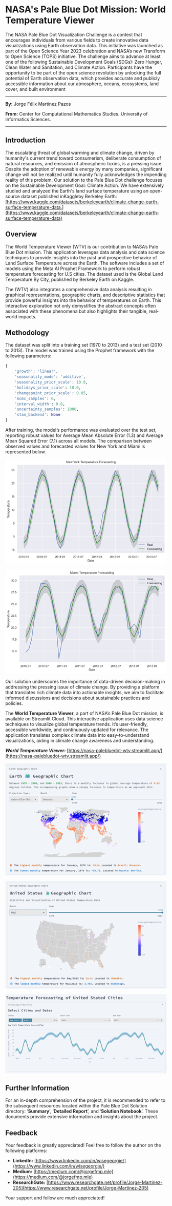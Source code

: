 # NASA's Pale Blue Dot Mission: World Temperature Viewer
The NASA Pale Blue Dot Visualization Challenge is a contest that encourages individuals from various fields to create innovative data visualizations using Earth observation data. This initiative was launched as part of the Open Science Year 2023 celebration and NASA’s new Transform to Open Science (TOPS) initiative. The challenge aims to advance at least one of the following Sustainable Development Goals (SDGs): Zero Hunger, Clean Water and Sanitation, and Climate Action. Participants have the opportunity to be part of the open science revolution by unlocking the full potential of Earth observation data, which provides accurate and publicly accessible information about our atmosphere, oceans, ecosystems, land cover, and built environment

---

**By:** Jorge Félix Martínez Pazos

**From:** Center for Computational Mathematics Studies. University of Informatics Sciences.

---

## Introduction

The escalating threat of global warming and climate change, driven by humanity's current trend toward consumerism, deliberate consumption of natural resources, and emission of atmospheric toxins, is a pressing issue. Despite the adoption of renewable energy by many companies, significant change will not be realized until humanity fully acknowledges the impending reality of this problem. Our solution to the Pale Blue Dot challenge focuses on the  Sustainable  Development  Goal:  Climate Action.  We have  extensively  studied  and analyzed the Earth's land surface temperature using an open-source dataset published inKaggleby Berkeley Earth: [https://www.kaggle.com/datasets/berkeleyearth/climate-change-earth-surface-temperature-data.](https://www.kaggle.com/datasets/berkeleyearth/climate-change-earth-surface-temperature-data)

## Overview

The World Temperature Viewer (WTV) is our contribution to NASA’s Pale Blue Dot mission. This application leverages data analysis and data science techniques to provide insights into the past and prospective behavior of Land Surface Temperature across the Earth. The software includes a set of models using the Meta AI Prophet Framework to perform robust temperature forecasting for U.S cities. The dataset used is the Global Land Temperature By City, published by Berkeley Earth on Kaggle.

The (WTV) also integrates a comprehensive data analysis resulting in graphical representations, geographic charts, and descriptive statistics that provide powerful insights into the behavior of temperatures on Earth. This interactive exploration not only demystifies the abstract concepts often associated with these phenomena but also highlights their tangible, real-world impacts.

## Methodology

The dataset was split into a training set (1970 to 2013) and a test set (2010 to 2013). The model was trained using the Prophet framework with the following parameters:

```python
{
    'growth': 'linear',      
    'seasonality_mode': 'additive',   
    'seasonality_prior_scale': 10.0,   
    'holidays_prior_scale': 10.0,  
    'changepoint_prior_scale': 0.05,   
    'mcmc_samples': 0,        
    'interval_width': 0.8,    
    'uncertainty_samples': 1000,   
    'stan_backend': None
}
```

After training, the model’s performance was evaluated over the test set, reporting robust values for Average Mean Absolute Error (1.3) and Average Mean Squared Error (7.1) across all models. The comparison between observed values and forecasted values for New York and Miami is represented below.

![1706325074431](image/README/1706325074431.png)

![1706325104533](image/README/1706325104533.png)

Our solution underscores the importance of data-driven decision-making in addressing the pressing issue of climate change. By providing a platform that translates rich climate data into actionable insights, we aim to facilitate informed discussions and decisions about sustainable practices and policies.

The **World Temperature Viewer**, a part of NASA’s Pale Blue Dot mission, is available on Streamlit Cloud. This interactive application uses data science techniques to visualize global temperature trends. It’s user-friendly, accessible worldwide, and continuously updated for relevance. The application translates complex climate data into easy-to-understand visualizations, aiding in climate change awareness and understanding.

***World Temperature Viewer:*** [https://nasa-palebluedot-wtv.streamlit.app/](https://nasa-palebluedot-wtv.streamlit.app/)

![1706325456901](image/README/1706325456901.png)

![1706325464436](image/README/1706325464436.png)

![1706325470035](image/README/1706325470035.png)

## Further Information

For an in-depth comprehension of the project, it is recommended to refer to the subsequent resources located within the Pale Blue Dot Solution directory: ‘**Summary**’, ‘**Detailed Report**’, and ‘**Solution Notebook**’. These documents provide extensive information and insights about the project.

## Feedback

Your feedback is greatly appreciated! Feel free to follow the author on the following platforms:

- **LinkedIn:** [https://www.linkedin.com/in/wisegeorgie/](https://www.linkedin.com/in/wisegeorgie/)
- **Medium:** [https://medium.com/@jorgefmp.mle](https://medium.com/@jorgefmp.mle)
- **ResearchGate:** [https://www.researchgate.net/profile/Jorge-Martinez-205](https://www.researchgate.net/profile/Jorge-Martinez-205)

Your support and follow are much appreciated!
